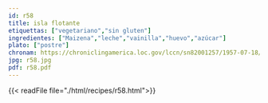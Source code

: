 ```yaml
---
id: r58
title: isla flotante
etiquettas: ["vegetariano","sin gluten"]
ingredientes: ["Maizena","leche","vainilla","huevo","azúcar"]
plato: ["postre"]
chronam: https://chroniclingamerica.loc.gov/lccn/sn82001257/1957-07-18/ed-1/seq-5/
jpg: r58.jpg
pdf: r58.pdf
---
```


{{< readFile file="./html/recipes/r58.html">}}
